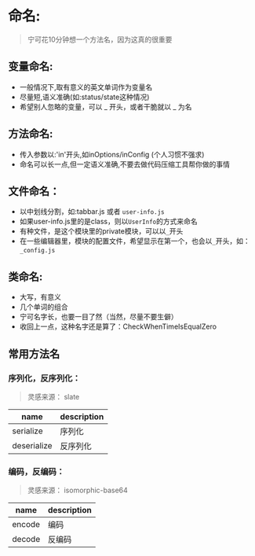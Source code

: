 # 命名:
> 宁可花10分钟想一个方法名，因为这真的很重要

## 变量命名:
- 一般情况下,取有意义的英文单词作为变量名
- 尽量短,语义准确(如:status/state这种情况)
- 希望别人忽略的变量，可以 _ 开头，或者干脆就以 _ 为名

## 方法命名:
- 传入参数以:'in'开头,如inOptions/inConfig (个人习惯不强求)
- 命名可以长一点,但一定语义准确,不要去做代码压缩工具帮你做的事情

## 文件命名：
- 以中划线分割，如:tabbar.js 或者 `user-info.js`
- 如果user-info.js里的是class，则以`UserInfo`的方式来命名
- 有种文件，是这个模块里的private模块，可以以`_`开头
- 在一些编辑器里，模块的配置文件，希望显示在第一个，也会以`_`开头，如：`_config.js`

## 类命名:
- 大写，有意义
- 几个单词的组合
- 宁可名字长，也要一目了然（当然，尽量不要生僻）
- 收回上一点，这种名字还是算了：CheckWhenTimeIsEqualZero

## 常用方法名

### 序列化，反序列化：
> 灵感来源： slate

| name        | description |
|-------------|-------------|
| serialize   | 序列化      |
| deserialize | 反序列化    |

### 编码，反编码：
> 灵感来源： isomorphic-base64

| name   | description |
|--------|-------------|
| encode | 编码        |
| decode | 反编码      |
